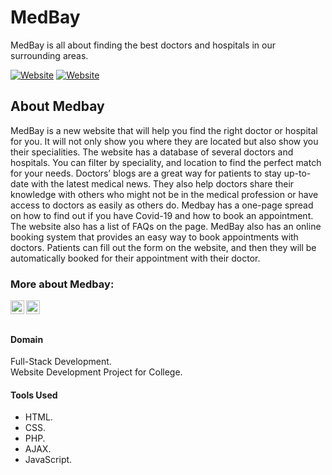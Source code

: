 # MedBay
MedBay is all about finding the best doctors and hospitals in our surrounding areas.

[![Website](https://img.shields.io/website?label=medbay.com&style=for-the-badge&url=http://medbay.infinityfreeapp.com/)](http://medbay.infinityfreeapp.com/)
[![Website](https://img.shields.io/website?label=Blog-Medbay&style=for-the-badge&url=https://vrushitpatel.github.io/project/Medbay)](https://vrushitpatel.github.io/project/Medbay)

## About Medbay
MedBay is a new website that will help you find the right doctor or hospital for you. It will not only show you where they are located but also show you their specialities. The website has a database of several doctors and hospitals. You can filter by speciality, and location to find the perfect match for your needs. Doctors’ blogs are a great way for patients to stay up-to-date with the latest medical news. They also help doctors share their knowledge with others who might not be in the medical profession or have access to doctors as easily as others do. Medbay has a one-page spread on how to find out if you have Covid-19 and how to book an appointment. The website also has a list of FAQs on the page. MedBay also has an online booking system that provides an easy way to book appointments with doctors. Patients can fill out the form on the website, and then they will be automatically booked for their appointment with their doctor.

### More about Medbay:

[<img align="left" alt="" width="22px" src="https://cdn.jsdelivr.net/npm/simple-icons@v3/icons/youtube.svg" />][youtube]
[<img align="left" alt="" width="22px" src="https://cdn.jsdelivr.net/npm/simple-icons@v3/icons/bloglovin.svg" />][blog]
<br/>
<br/>

#### Domain
Full-Stack Development.<br/>
Website Development Project for College.

#### Tools Used
* HTML.
* CSS.
* PHP.
* AJAX.
* JavaScript.



[website]: http://medbay.infinityfreeapp.com/
[youtube]: https://youtu.be/GSx6qz_HhL0
[blog]: https://vrushitpatel.github.io/project/Medbay
